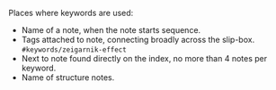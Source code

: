 Places where keywords are used:

- Name of a note, when the note starts sequence.
- Tags attached to note, connecting broadly across the slip-box. `#keywords/zeigarnik-effect`
- Next to note found directly on the index, no more than 4 notes per keyword.
- Name of structure notes.